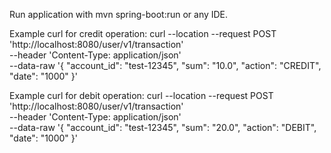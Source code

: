 Run application with mvn spring-boot:run or any IDE.

Example curl for credit operation: 
curl --location --request POST 'http://localhost:8080/user/v1/transaction' \
--header 'Content-Type: application/json' \
--data-raw '{
    "account_id": "test-12345",
    "sum": "10.0",
    "action": "CREDIT",
    "date": "1000"
}'

Example curl for debit operation:
curl --location --request POST 'http://localhost:8080/user/v1/transaction' \
--header 'Content-Type: application/json' \
--data-raw '{
    "account_id": "test-12345",
    "sum": "20.0",
    "action": "DEBIT",
    "date": "1000"
}'